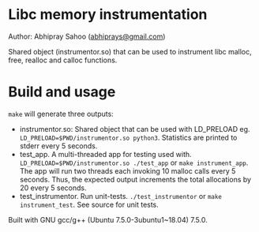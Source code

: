 # Libc memory instrumentation

Author: Abhipray Sahoo (abhiprays@gmail.com)

Shared object (instrumentor.so) that can be used to instrument libc malloc, free, realloc and calloc functions.

# Build and usage

`make` will generate three outputs:
- instrumentor.so: Shared object that can be used with LD_PRELOAD eg. `LD_PRELOAD=$PWD/instrumentor.so python3`. Statistics are printed to stderr every 5 seconds.
- test_app. A multi-threaded app for testing used with. `LD_PRELOAD=$PWD/instrumentor.so ./test_app` or `make instrument_app`. The app will run two threads each invoking 10 malloc calls every 5 seconds. Thus, the expected output increments the total allocations by 20 every 5 seconds.
- test_instrumentor. Run  unit-tests. `./test_instrumentor` or `make instrument_test`. See source for unit tests.

Built with GNU gcc/g++ (Ubuntu 7.5.0-3ubuntu1~18.04) 7.5.0.